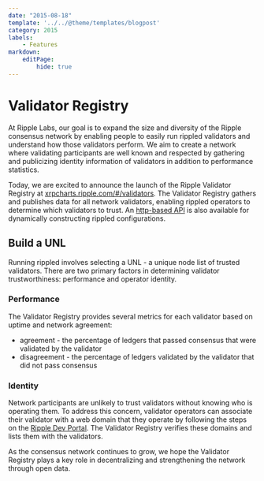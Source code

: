 ```yaml
---
date: "2015-08-18"
template: '../../@theme/templates/blogpost'
category: 2015
labels:
    - Features
markdown:
    editPage:
        hide: true
---
```

# Validator Registry

At Ripple Labs, our goal is to expand the size and diversity of the Ripple consensus network by enabling people to easily run rippled validators and understand how those validators perform. We aim to create a network where validating participants are well known and respected by gathering and publicizing identity information of validators in addition to performance statistics.

Today, we are excited to announce the launch of the Ripple Validator Registry at [xrpcharts.ripple.com/#/validators](https://xrpcharts.ripple.com/#/validators). The Validator Registry gathers and publishes data for all network validators, enabling rippled operators to determine which validators to trust. An [http-based API](https://data.ripple.com/v2/network/validators) is also available for dynamically constructing rippled configurations.


## Build a UNL
Running rippled involves selecting a UNL - a unique node list of trusted validators. There are two primary factors in determining validator trustworthiness: performance and operator identity.

### Performance
The Validator Registry provides several metrics for each validator based on uptime and network agreement:

- agreement - the percentage of ledgers that passed consensus that were validated by the validator
- disagreement - the percentage of ledgers validated by the validator that did not pass consensus

### Identity
Network participants are unlikely to trust validators without knowing who is operating them. To address this concern, validator operators can associate their validator with a web domain that they operate by following the steps on the [Ripple Dev Portal](https://ripple.com/build/rippled-apis/rippled-setup/#domain-verification). The Validator Registry verifies these domains and lists them with the validators.

As the consensus network continues to grow, we hope the Validator Registry plays a key role in decentralizing and strengthening the network through open data.
